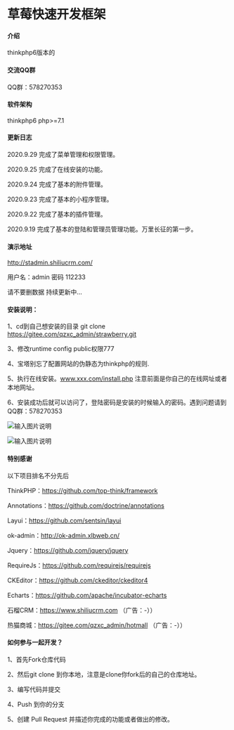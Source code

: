 # 草莓快速开发框架

#### 介绍
thinkphp6版本的

#### 交流QQ群
QQ群：578270353

#### 软件架构
thinkphp6 php>=7.1

#### 更新日志

2020.9.29 完成了菜单管理和权限管理。

2020.9.25 完成了在线安装的功能。

2020.9.24 完成了基本的附件管理。

2020.9.23 完成了基本的小程序管理。

2020.9.22 完成了基本的插件管理。

2020.9.19 完成了基本的登陆和管理员管理功能。万里长征的第一步。

#### 演示地址
http://stadmin.shiliucrm.com/

用户名：admin 密码 112233

请不要删数据
持续更新中...

#### 安装说明：

1、cd到自己想安装的目录 git clone https://gitee.com/qzxc_admin/strawberry.git

3、修改runtime config public权限777

4、宝塔别忘了配置网站的伪静态为thinkphp的规则.

5、执行在线安装。www.xxx.com/install.php 注意前面是你自己的在线网址或者本地网址。

6、安装成功后就可以访问了，登陆密码是安装的时候输入的密码。遇到问题请到QQ群：578270353

![输入图片说明](https://images.gitee.com/uploads/images/2020/0929/111351_0cbc35c8_1405153.png "屏幕截图.png")

![输入图片说明](https://images.gitee.com/uploads/images/2020/0919/214104_d0ae3f6b_1405153.png "屏幕截图.png")

####  特别感谢

以下项目排名不分先后

ThinkPHP：https://github.com/top-think/framework

Annotations：https://github.com/doctrine/annotations

Layui：https://github.com/sentsin/layui

ok-admin：http://ok-admin.xlbweb.cn/

Jquery：https://github.com/jquery/jquery

RequireJs：https://github.com/requirejs/requirejs

CKEditor：https://github.com/ckeditor/ckeditor4

Echarts：https://github.com/apache/incubator-echarts

石榴CRM：https://www.shiliucrm.com （广告：-））

热猫商城：https://gitee.com/qzxc_admin/hotmall （广告：-））


#### 如何参与一起开发？

1、首先Fork仓库代码

2、然后git clone 到你本地，注意是clone你fork后的自己的仓库地址。

3、编写代码并提交

4、Push 到你的分支

5、创建 Pull Request 并描述你完成的功能或者做出的修改。